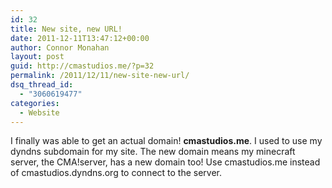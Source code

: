 ```yaml
---
id: 32
title: New site, new URL!
date: 2011-12-11T13:47:12+00:00
author: Connor Monahan
layout: post
guid: http://cmastudios.me/?p=32
permalink: /2011/12/11/new-site-new-url/
dsq_thread_id:
  - "3060619477"
categories:
  - Website
---
```

<div>
  <div>
    <div>
      <div>
        <p>
          I finally was able to get an actual domain! <strong>cmastudios.me</strong>. I used to use my dyndns subdomain for my site. The new domain means my minecraft server, the CMA!server, has a new domain too! Use cmastudios.me instead of cmastudios.dyndns.org to connect to the server.
        </p>
      </div>
    </div>
  </div>
</div>